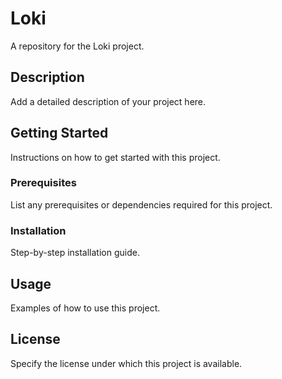 # Loki

A repository for the Loki project.

## Description

Add a detailed description of your project here.

## Getting Started

Instructions on how to get started with this project.

### Prerequisites

List any prerequisites or dependencies required for this project.

### Installation

Step-by-step installation guide.

## Usage

Examples of how to use this project.

## License

Specify the license under which this project is available.
